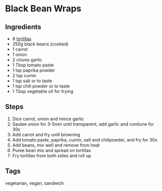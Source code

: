 # Black Bean Wraps

## Ingredients

* 6 [tortillas](Tortillas.html)
* 250g black beans (cooked)
* 1 carrot 
* 1 onion
* 2 cloves garlic
* 1 Tbsp tomato paste
* 1 tsp paprika powder 
* 2 tsp cumin
* 1 tsp salt or to taste
* 1 tsp chili powder or to taste
* 1 Tbsp vegetable oil for frying

## Steps

1. Dice carrot, onion and mince garlic
2. Sautee onion for 3-5min until transparent, add garlic and contiune for 30s 
3. Add carrot and fry until browning
4. Add tomato paste, paprika, cumin, salt and chilipowder, and fry for 30s 
5. Add beans, mix well and remove from heat 
6. Puree bean mix and spread on tortillas 
7. Fry tortillas from both sides and roll up

## Tags
vegetarian, vegan, sandwich
